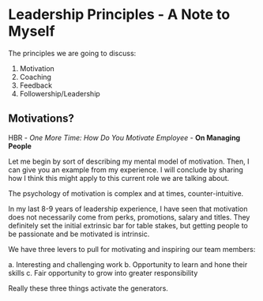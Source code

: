 # Leadership Principles - A Note to Myself

The principles we are going to discuss:

1. Motivation
2. Coaching
3. Feedback
4. Followership/Leadership

## Motivations?

HBR - *One More Time: How Do You Motivate Employee* - **On Managing People**

Let me begin by sort of describing my mental model of motivation. Then, I can
give you an example from my experience. I will conclude by sharing how  I think
this might apply to this current role we are talking about.

The psychology of motivation is complex and at times, counter-intuitive.

In my last 8-9 years of leadership experience, I have seen that motivation does
not necessarily come from perks, promotions, salary and titles. They definitely
set the initial extrinsic bar for table stakes, but getting people to be
passionate and be motivated is intrinsic.

We have three levers to pull for motivating and inspiring our team members:

a. Interesting and challenging work
b. Opportunity to learn and hone their skills
c. Fair opportunity to grow into greater responsibility

Really these three things activate the generators.

